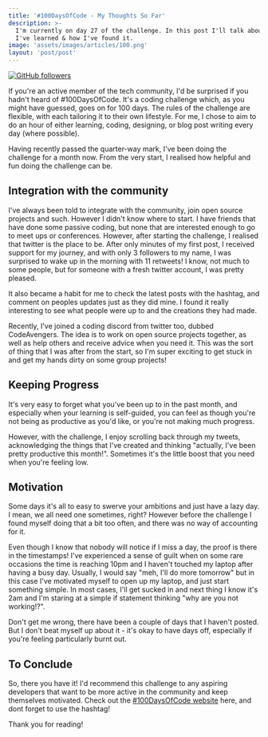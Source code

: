 ```yaml
---
title: '#100DaysOfCode - My Thoughts So Far'
description: >-
  I'm currently on day 27 of the challenge. In this post I'll talk about what
  I've learned & how I've found it.
image: 'assets/images/articles/100.png'
layout: 'post/post'
---
```


[![GitHub followers](https://img.shields.io/github/followers/Naereen.svg?style=social&label=Follow&maxAge=2592000)](https://github.com/Naereen?tab=followers)

If you're an active member of the tech community, I'd be surprised if you hadn't heard of #100DaysOfCode. It's a coding challenge which, as you might have guessed, goes on for 100 days. The rules of the challenge are flexible, with each tailoring it to their own lifestyle. For me, I chose to aim to do an hour of either learning, coding, designing, or blog post writing every day (where possible).

Having recently passed the quarter-way mark, I've been doing the challenge for a month now. From the very start, I realised how helpful and fun doing the challenge can be.

## Integration with the community

I've always been told to integrate with the community, join open source projects and such. However I didn't know where to start. I have friends that have done some passive coding, but none that are interested enough to go to meet ups or conferences. However, after starting the challenge, I realised that twitter is the place to be. After only minutes of my first post, I received support for my journey, and with only 3 followers to my name, I was surprised to wake up in the morning with 11 retweets! I know, not much to some people, but for someone with a fresh twitter account, I was pretty pleased.

It also became a habit for me to check the latest posts with the hashtag, and comment on peoples updates just as they did mine. I found it really interesting to see what people were up to and the creations they had made.

Recently, I've joined a coding discord from twitter too, dubbed CodeAvengers. The idea is to work on open source projects together, as well as help others and receive advice when you need it. This was the sort of thing that I was after from the start, so I'm super exciting to get stuck in and get my hands dirty on some group projects!

## Keeping Progress

It's very easy to forget what you've been up to in the past month, and especially when your learning is self-guided, you can feel as though you're not being as productive as you'd like, or you're not making much progress.

However, with the challenge, I enjoy scrolling back through my tweets, acknowledging the things that I've created and thinking "actually, I've been pretty productive this month!". Sometimes it's the little boost that you need when you're feeling low.

## Motivation

Some days it's all to easy to swerve your ambitions and just have a lazy day. I mean, we all need one sometimes, right? However before the challenge I found myself doing that a bit too often, and there was no way of accounting for it.

Even though I know that nobody will notice if I miss a day, the proof is there in the timestamps! I've experienced a sense of guilt when on some rare occasions the time is reaching 10pm and I haven't touched my laptop after having a busy day. Usually, I would say "meh, I'll do more tomorrow" but in this case I've motivated myself to open up my laptop, and just start something simple. In most cases, I'll get sucked in and next thing I know it's 2am and I'm staring at a simple if statement thinking "why are you not working!?".

Don't get me wrong, there have been a couple of days that I haven't posted. But I don't beat myself up about it - it's okay to have days off, especially if you're feeling particularly burnt out.

## To Conclude

So, there you have it! I'd recommend this challenge to any aspiring developers that want to be more active in the community and keep themselves motivated. Check out the [#100DaysOfCode website](https://www.100daysofcode.com/) here, and dont forget to use the hashtag!

Thank you for reading!
